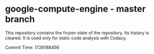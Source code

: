 # google-compute-engine - master branch

This repository contains the frozen state of the repository.
Its history is cleared. It is used only for static code
analysis with Codacy.

Commit Time: 1726188456